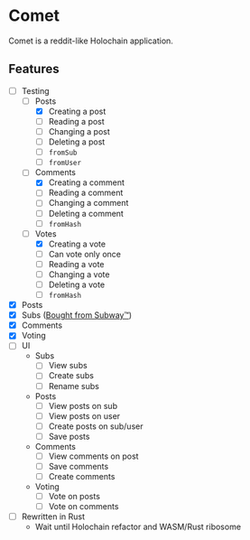 # Comet
Comet is a reddit-like Holochain application.

## Features

- [ ] Testing
    - [ ] Posts
        - [x] Creating a post
        - [ ] Reading a post
        - [ ] Changing a post
        - [ ] Deleting a post
        - [ ] `fromSub`
        - [ ] `fromUser`
    - [ ] Comments
        - [x] Creating a comment
        - [ ] Reading a comment
        - [ ] Changing a comment
        - [ ] Deleting a comment
        - [ ] `fromHash`
    - [ ] Votes
        - [x] Creating a vote
        - [ ] Can vote only once
        - [ ] Reading a vote
        - [ ] Changing a vote
        - [ ] Deleting a vote
        - [ ] `fromHash`
- [x] Posts
- [x] Subs ([Bought from Subway™](https://youtu.be/oQYwFND7rHE))
- [x] Comments
- [x] Voting
- [ ] UI
    - Subs
        - [ ] View subs
        - [ ] Create subs
        - [ ] Rename subs
    - Posts
        - [ ] View posts on sub
        - [ ] View posts on user
        - [ ] Create posts on sub/user
        - [ ] Save posts
    - Comments
        - [ ] View comments on post
        - [ ] Save comments
        - [ ] Create comments
    - Voting
        - [ ] Vote on posts
        - [ ] Vote on comments
- [ ] Rewritten in Rust
    - Wait until Holochain refactor and WASM/Rust ribosome